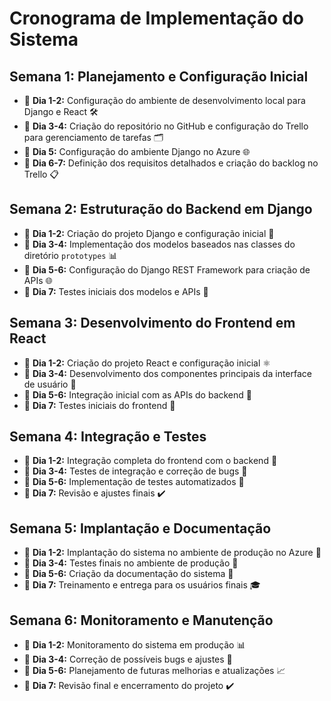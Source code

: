 # Cronograma de Implementação do Sistema

## Semana 1: Planejamento e Configuração Inicial
* 📅 **Dia 1-2:** Configuração do ambiente de desenvolvimento local para Django e React 🛠️
* 📅 **Dia 3-4:** Criação do repositório no GitHub e configuração do Trello para gerenciamento de tarefas 🗂️
* 📅 **Dia 5:** Configuração do ambiente Django no Azure 🌐
* 📅 **Dia 6-7:** Definição dos requisitos detalhados e criação do backlog no Trello 📋

## Semana 2: Estruturação do Backend em Django
* 📅 **Dia 1-2:** Criação do projeto Django e configuração inicial 🐍
* 📅 **Dia 3-4:** Implementação dos modelos baseados nas classes do diretório `prototypes` 📊
* 📅 **Dia 5-6:** Configuração do Django REST Framework para criação de APIs 🌐
* 📅 **Dia 7:** Testes iniciais dos modelos e APIs 🧪

## Semana 3: Desenvolvimento do Frontend em React
* 📅 **Dia 1-2:** Criação do projeto React e configuração inicial ⚛️
* 📅 **Dia 3-4:** Desenvolvimento dos componentes principais da interface de usuário 🧩
* 📅 **Dia 5-6:** Integração inicial com as APIs do backend 🔗
* 📅 **Dia 7:** Testes iniciais do frontend 🧪

## Semana 4: Integração e Testes
* 📅 **Dia 1-2:** Integração completa do frontend com o backend 🔗
* 📅 **Dia 3-4:** Testes de integração e correção de bugs 🐞
* 📅 **Dia 5-6:** Implementação de testes automatizados 🧪
* 📅 **Dia 7:** Revisão e ajustes finais ✔️

## Semana 5: Implantação e Documentação
* 📅 **Dia 1-2:** Implantação do sistema no ambiente de produção no Azure 🚀
* 📅 **Dia 3-4:** Testes finais no ambiente de produção 🧪
* 📅 **Dia 5-6:** Criação da documentação do sistema 📝
* 📅 **Dia 7:** Treinamento e entrega para os usuários finais 🎓

## Semana 6: Monitoramento e Manutenção
* 📅 **Dia 1-2:** Monitoramento do sistema em produção 📊
* 📅 **Dia 3-4:** Correção de possíveis bugs e ajustes 🐞
* 📅 **Dia 5-6:** Planejamento de futuras melhorias e atualizações 📈
* 📅 **Dia 7:** Revisão final e encerramento do projeto ✔️
